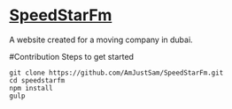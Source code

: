# [SpeedStarFm](https://AmJustSam.github.io/SpeedStarFm/)

A website created for a moving company in dubai.

#Contribution
Steps to get started 
```
git clone https://github.com/AmJustSam/SpeedStarFm.git
cd speedstarfm
npm install
gulp
```
